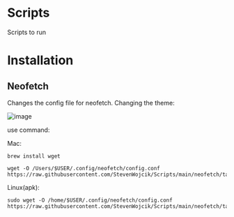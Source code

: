 # Scripts
Scripts to run


# Installation
## Neofetch

Changes the config file for neofetch. Changing the theme:

![image](https://user-images.githubusercontent.com/8345643/209611708-ef3f7a0d-c572-4515-9943-651915459b11.png)


use command:

Mac:

```
brew install wget

wget -O /Users/$USER/.config/neofetch/config.conf https://raw.githubusercontent.com/StevenWojcik/Scripts/main/neofetch/talljoe.conf
```


Linux(apk):

```
sudo wget -O /home/$USER/.config/neofetch/config.conf https://raw.githubusercontent.com/StevenWojcik/Scripts/main/neofetch/talljoe.conf
```

